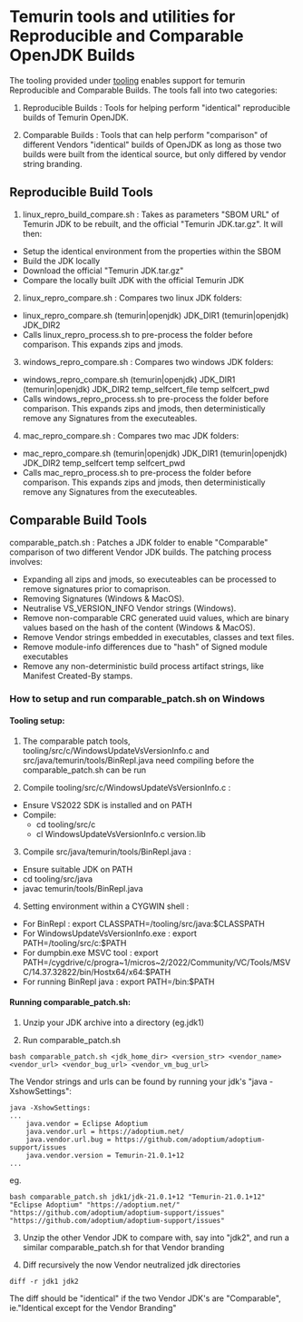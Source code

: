 <!-- textlint-disable terminology -->

# Temurin tools and utilities for Reproducible and Comparable OpenJDK Builds

The tooling provided under [tooling](https://github.com/adoptium/temurin-build/tree/master/tooling) enables
support for temurin Reproducible and Comparable Builds. The tools fall into two categories:

1. Reproducible Builds : Tools for helping perform "identical" reproducible builds of Temurin OpenJDK.

2. Comparable Builds : Tools that can help perform "comparison" of different Vendors "identical" builds of OpenJDK
as long as those two builds were built from the identical source, but only differed by vendor string branding.

## Reproducible Build Tools

1. linux_repro_build_compare.sh : Takes as parameters "SBOM URL" of Temurin JDK to be rebuilt, and the official "Temurin JDK.tar.gz".
It will then:

- Setup the identical environment from the properties within the SBOM
- Build the JDK locally
- Download the official "Temurin JDK.tar.gz"
- Compare the locally built JDK with the official Temurin JDK

2. linux_repro_compare.sh : Compares two linux JDK folders:

- linux_repro_compare.sh (temurin|openjdk) JDK_DIR1 (temurin|openjdk) JDK_DIR2
- Calls linux_repro_process.sh to pre-process the folder before comparison. This expands zips and jmods.

3. windows_repro_compare.sh : Compares two windows JDK folders:

- windows_repro_compare.sh (temurin|openjdk) JDK_DIR1 (temurin|openjdk) JDK_DIR2 temp_selfcert_file temp selfcert_pwd
- Calls windows_repro_process.sh to pre-process the folder before comparison. This expands zips and jmods, then deterministically
remove any Signatures from the executeables.

4. mac_repro_compare.sh : Compares two mac JDK folders:

- mac_repro_compare.sh (temurin|openjdk) JDK_DIR1 (temurin|openjdk) JDK_DIR2 temp_selfcert temp selfcert_pwd
- Calls mac_repro_process.sh to pre-process the folder before comparison. This expands zips and jmods, then deterministically
remove any Signatures from the executeables.

## Comparable Build Tools

comparable_patch.sh : Patches a JDK folder to enable "Comparable" comparison of two different Vendor JDK builds.
The patching process involves:

- Expanding all zips and jmods, so executeables can be processed to remove signatures prior to comaprison.
- Removing Signatures (Windows & MacOS).
- Neutralise VS_VERSION_INFO Vendor strings (Windows).
- Remove non-comparable CRC generated uuid values, which are binary values based on the hash of the content (Windows & MacOS).
- Remove Vendor strings embedded in executables, classes and text files.
- Remove module-info differences due to "hash" of Signed module executables
- Remove any non-deterministic build process artifact strings, like Manifest Created-By stamps.

### How to setup and run comparable_patch.sh on Windows

#### Tooling setup:

1. The comparable patch tools, tooling/src/c/WindowsUpdateVsVersionInfo.c and src/java/temurin/tools/BinRepl.java need compiling
before the comparable_patch.sh can be run

2. Compile tooling/src/c/WindowsUpdateVsVersionInfo.c :

- Ensure VS2022 SDK is installed and on PATH
- Compile:
  - cd tooling/src/c
  - cl WindowsUpdateVsVersionInfo.c version.lib

3. Compile src/java/temurin/tools/BinRepl.java :

- Ensure suitable JDK on PATH
- cd tooling/src/java
- javac temurin/tools/BinRepl.java

4. Setting environment within a CYGWIN shell :

- For BinRepl : export CLASSPATH=<temurin-build>/tooling/src/java:$CLASSPATH
- For WindowsUpdateVsVersionInfo.exe : export PATH=<temurin-build>/tooling/src/c:$PATH
- For dumpbin.exe MSVC tool : export PATH=/cygdrive/c/progra\~1/micros\~2/2022/Community/VC/Tools/MSVC/14.37.32822/bin/Hostx64/x64:$PATH
- For running BinRepl java : export PATH=<jdk>/bin:$PATH

#### Running comparable_patch.sh:

1. Unzip your JDK archive into a directory (eg.jdk1)

2. Run comparable_patch.sh


```
bash comparable_patch.sh <jdk_home_dir> <version_str> <vendor_name> <vendor_url> <vendor_bug_url> <vendor_vm_bug_url>

```

The Vendor strings and urls can be found by running your jdk's "java -XshowSettings":


```
java -XshowSettings:
...
    java.vendor = Eclipse Adoptium
    java.vendor.url = https://adoptium.net/
    java.vendor.url.bug = https://github.com/adoptium/adoptium-support/issues
    java.vendor.version = Temurin-21.0.1+12
...
```

eg.

```
bash comparable_patch.sh jdk1/jdk-21.0.1+12 "Temurin-21.0.1+12" "Eclipse Adoptium" "https://adoptium.net/" "https://github.com/adoptium/adoptium-support/issues" "https://github.com/adoptium/adoptium-support/issues"
```

3. Unzip the other Vendor JDK to compare with, say into "jdk2", and run a similar comparable_patch.sh
for that Vendor branding

4. Diff recursively the now Vendor neutralized jdk directories


```
diff -r jdk1 jdk2
```

The diff should be "identical" if the two Vendor JDK's are "Comparable", ie."Identical except for the Vendor Branding"
